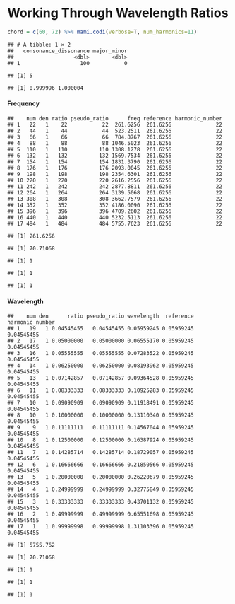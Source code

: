 Working Through Wavelength Ratios
================

``` r
chord = c(60, 72) %>% mami.codi(verbose=T, num_harmonics=11)
```

    ## # A tibble: 1 × 2
    ##   consonance_dissonance major_minor
    ##                   <dbl>       <dbl>
    ## 1                   100           0

    ## [1] 5

    ## [1] 0.999996 1.000004

#### Frequency

    ##    num den ratio pseudo_ratio      freq reference harmonic_number
    ## 1   22   1    22           22  261.6256  261.6256              22
    ## 2   44   1    44           44  523.2511  261.6256              22
    ## 3   66   1    66           66  784.8767  261.6256              22
    ## 4   88   1    88           88 1046.5023  261.6256              22
    ## 5  110   1   110          110 1308.1278  261.6256              22
    ## 6  132   1   132          132 1569.7534  261.6256              22
    ## 7  154   1   154          154 1831.3790  261.6256              22
    ## 8  176   1   176          176 2093.0045  261.6256              22
    ## 9  198   1   198          198 2354.6301  261.6256              22
    ## 10 220   1   220          220 2616.2556  261.6256              22
    ## 11 242   1   242          242 2877.8811  261.6256              22
    ## 12 264   1   264          264 3139.5068  261.6256              22
    ## 13 308   1   308          308 3662.7579  261.6256              22
    ## 14 352   1   352          352 4186.0090  261.6256              22
    ## 15 396   1   396          396 4709.2602  261.6256              22
    ## 16 440   1   440          440 5232.5113  261.6256              22
    ## 17 484   1   484          484 5755.7623  261.6256              22

    ## [1] 261.6256

    ## [1] 70.71068

    ## [1] 1

    ## [1] 1

    ## [1] 1

#### Wavelength

    ##    num den      ratio pseudo_ratio wavelength  reference harmonic_number
    ## 1   19   1 0.04545455   0.04545455 0.05959245 0.05959245      0.04545455
    ## 2   17   1 0.05000000   0.05000000 0.06555170 0.05959245      0.04545455
    ## 3   16   1 0.05555555   0.05555555 0.07283522 0.05959245      0.04545455
    ## 4   14   1 0.06250000   0.06250000 0.08193962 0.05959245      0.04545455
    ## 5   13   1 0.07142857   0.07142857 0.09364528 0.05959245      0.04545455
    ## 6   11   1 0.08333333   0.08333333 0.10925283 0.05959245      0.04545455
    ## 7   10   1 0.09090909   0.09090909 0.11918491 0.05959245      0.04545455
    ## 8   10   1 0.10000000   0.10000000 0.13110340 0.05959245      0.04545455
    ## 9    9   1 0.11111111   0.11111111 0.14567044 0.05959245      0.04545455
    ## 10   8   1 0.12500000   0.12500000 0.16387924 0.05959245      0.04545455
    ## 11   7   1 0.14285714   0.14285714 0.18729057 0.05959245      0.04545455
    ## 12   6   1 0.16666666   0.16666666 0.21850566 0.05959245      0.04545455
    ## 13   5   1 0.20000000   0.20000000 0.26220679 0.05959245      0.04545455
    ## 14   4   1 0.24999999   0.24999999 0.32775849 0.05959245      0.04545455
    ## 15   3   1 0.33333333   0.33333333 0.43701132 0.05959245      0.04545455
    ## 16   2   1 0.49999999   0.49999999 0.65551698 0.05959245      0.04545455
    ## 17   1   1 0.99999998   0.99999998 1.31103396 0.05959245      0.04545455

    ## [1] 5755.762

    ## [1] 70.71068

    ## [1] 1

    ## [1] 1

    ## [1] 1
